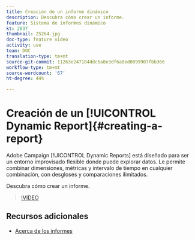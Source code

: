 ```yaml
---
title: Creación de un informe dinámico
description: Descubra cómo crear un informe.
feature: Sistema de informes dinámico
kt: 2037
thumbnail: 25264.jpg
doc-type: feature video
activity: use
team: DOC
translation-type: tm+mt
source-git-commit: 11263e247184ddc6a8e3df6a8ed0899907fbb366
workflow-type: tm+mt
source-wordcount: '67'
ht-degree: 44%

---
```



# Creación de un [!UICONTROL Dynamic Report]{#creating-a-report}

Adobe Campaign [!UICONTROL Dynamic Reports] está diseñado para ser un entorno improvisado flexible donde puede explorar datos. Le permite combinar dimensiones, métricas y intervalo de tiempo en cualquier combinación, con desgloses y comparaciones ilimitados.

Descubra cómo crear un informe.

>[!VIDEO](https://video.tv.adobe.com/v/25264/?quality=12)

## Recursos adicionales

* [Acerca de los informes](https://docs.adobe.com/content/help/es-ES/campaign-standard/using/reporting/about-reporting/about-dynamic-reports.html)
